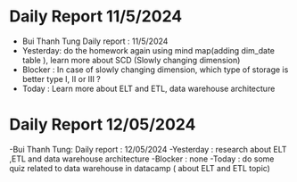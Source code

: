 # Daily Report 11/5/2024

- Bui Thanh Tung Daily report : 11/5/2024
- Yesterday: do the homework again using mind map(adding dim_date table ), learn more about SCD (Slowly changing dimension)
- Blocker : In case of slowly changing dimension, which type of storage is better type I, II or III ?
- Today : Learn more about ELT and ETL, data warehouse architecture
# Daily Report 12/05/2024 
-Bui Thanh Tung: Daily report : 12/05/2024 
-Yesterday : research about ELT ,ETL and data warehouse architecture
-Blocker : none 
-Today : do some quiz related to data warehouse in datacamp ( about ELT and ETL topic) 